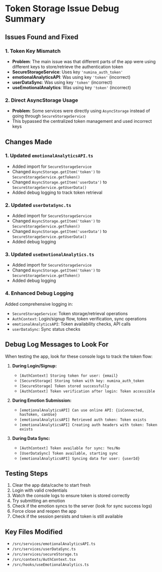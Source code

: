 # Token Storage Issue Debug Summary

## Issues Found and Fixed

### 1. **Token Key Mismatch**
- **Problem**: The main issue was that different parts of the app were using different keys to store/retrieve the authentication token
- **SecureStorageService**: Uses key `'numina_auth_token'`
- **emotionalAnalyticsAPI**: Was using key `'token'` (incorrect)
- **userDataSync**: Was using key `'token'` (incorrect)
- **useEmotionalAnalytics**: Was using key `'token'` (incorrect)

### 2. **Direct AsyncStorage Usage**
- **Problem**: Some services were directly using `AsyncStorage` instead of going through `SecureStorageService`
- This bypassed the centralized token management and used incorrect keys

## Changes Made

### 1. Updated `emotionalAnalyticsAPI.ts`
- Added import for `SecureStorageService`
- Changed `AsyncStorage.getItem('token')` to `SecureStorageService.getToken()`
- Changed `AsyncStorage.getItem('userData')` to `SecureStorageService.getUserData()`
- Added debug logging to track token retrieval

### 2. Updated `userDataSync.ts`
- Added import for `SecureStorageService`
- Changed `AsyncStorage.getItem('token')` to `SecureStorageService.getToken()`
- Changed `AsyncStorage.getItem('userData')` to `SecureStorageService.getUserData()`
- Added debug logging

### 3. Updated `useEmotionalAnalytics.ts`
- Added import for `SecureStorageService`
- Changed `AsyncStorage.getItem('token')` to `SecureStorageService.getToken()`
- Added debug logging

### 4. Enhanced Debug Logging
Added comprehensive logging in:
- `SecureStorageService`: Token storage/retrieval operations
- `AuthContext`: Login/signup flow, token verification, sync operations
- `emotionalAnalyticsAPI`: Token availability checks, API calls
- `userDataSync`: Sync status checks

## Debug Log Messages to Look For

When testing the app, look for these console logs to track the token flow:

1. **During Login/Signup:**
   - `[AuthContext] Storing token for user: {email}`
   - `[SecureStorage] Storing token with key: numina_auth_token`
   - `[SecureStorage] Token stored successfully`
   - `[AuthContext] Token verification after login: Token accessible`

2. **During Emotion Submission:**
   - `[emotionalAnalyticsAPI] Can use online API: {isConnected, hasToken, canUse}`
   - `[emotionalAnalyticsAPI] Retrieved auth token: Token exists`
   - `[emotionalAnalyticsAPI] Creating auth headers with token: Token exists`

3. **During Data Sync:**
   - `[AuthContext] Token available for sync: Yes/No`
   - `[UserDataSync] Token available, starting sync`
   - `[emotionalAnalyticsAPI] Syncing data for user: {userId}`

## Testing Steps

1. Clear the app data/cache to start fresh
2. Login with valid credentials
3. Watch the console logs to ensure token is stored correctly
4. Try submitting an emotion
5. Check if the emotion syncs to the server (look for sync success logs)
6. Force close and reopen the app
7. Check if the session persists and token is still available

## Key Files Modified

- `/src/services/emotionalAnalyticsAPI.ts`
- `/src/services/userDataSync.ts`
- `/src/services/secureStorage.ts`
- `/src/contexts/AuthContext.tsx`
- `/src/hooks/useEmotionalAnalytics.ts`